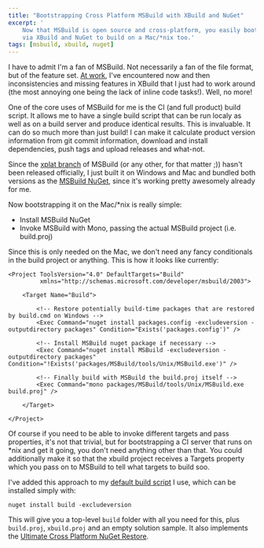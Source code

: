 ```yaml
---
title: "Bootstrapping Cross Platform MSBuild with XBuild and NuGet"
excerpt: '
	Now that MSBuild is open source and cross-platform, you easily bootstrap it 
	via XBuild and NuGet to build on a Mac/*nix too.'
tags: [msbuild, xbuild, nuget]
---
```

I have to admit I'm a fan of MSBuild. Not necessarily a fan of the file format, 
but of the feature set. [At work](http://www.xamarin.com), I've encountered now 
and then inconsistencies and missing features in XBuild that I just had to work 
around (the most annoying one being the lack of inline code tasks!). Well, no more!

One of the core uses of MSBuild for me is the CI (and full product) build script. 
It allows me to have a single build script that can be run localy as well as on 
a build server and produce identical results. This is invaluable. It can do so 
much more than just build! I can make it calculate product version information from 
git commit information, download and install dependencies, push tags and upload 
releases and what-not.

Since the [xplat branch](https://github.com/Microsoft/MSBuild/tree/xplat) of MSBuild
(or any other, for that matter ;)) hasn't been released officially, I just built it 
on Windows and Mac and bundled both versions as the 
[MSBuild NuGet](http://www.nuget.org/packages/MSBuild), since it's working pretty 
awesomely already for me.

Now bootstrapping it on the Mac/*nix is really simple:

* Install MSBuild NuGet
* Invoke MSBuild with Mono, passing the actual MSBuild project (i.e. build.proj)

Since this is only needed on the Mac, we don't need any fancy conditionals in the 
build project or anything. This is how it looks like currently:

	<Project ToolsVersion="4.0" DefaultTargets="Build"
			 xmlns="http://schemas.microsoft.com/developer/msbuild/2003">

		<Target Name="Build">

			<!-- Restore potentially build-time packages that are restored by build.cmd on Windows -->
			<Exec Command="nuget install packages.config -excludeversion -outputdirectory packages" Condition="Exists('packages.config')" />
			
			<!-- Install MSBuild nuget package if necessary -->
			<Exec Command="nuget install MSBuild -excludeversion -outputdirectory packages" Condition="!Exists('packages/MSBuild/tools/Unix/MSBuild.exe')" />
			
			<!-- Finally build with MSBuild the build.proj itself -->
			<Exec Command="mono packages/MSBuild/tools/Unix/MSBuild.exe build.proj" />

		</Target>

	</Project>

Of course if you need to be able to invoke different targets and pass properties, 
it's not that trivial, but for bootstrapping a CI server that runs on *nix and get 
it going, you don't need anything other than that. You could additionally make it
so that the xbuild project receives a Targets property which you pass on to MSBuild 
to tell what targets to build soo.

I've added this approach to my [default build script](https://github.com/kzu/oss) I use, 
which can be installed simply with:

	nuget install build -excludeversion

This will give you a top-level `build` folder with all you need for this, plus `build.proj`, 
`xbuild.proj` and an empty solution sample. It also implements the 
[Ultimate Cross Platform NuGet Restore](https://www.cazzulino.com/ultimate-cross-platform-nuget-restore.html).